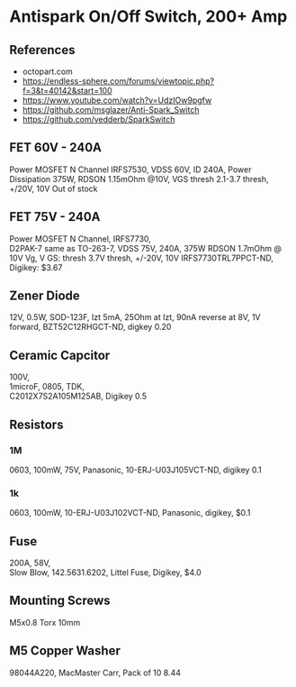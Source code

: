 # Antispark On/Off Switch, 200+ Amp

## References

* ‎octopart.com
* https://endless-sphere.com/forums/viewtopic.php?f=3&t=40142&start=100
* https://www.youtube.com/watch?v=UdzIOw9pgfw
* https://github.com/msglazer/Anti-Spark_Switch
* https://github.com/vedderb/SparkSwitch

## FET 60V - 240A
Power MOSFET N Channel
IRFS7530, 
VDSS 60V, ID 240A, Power Dissipation 375W, 
RDSON 1.15mOhm @10V, 
VGS thresh 2.1-3.7 thresh, +/20V, 10V 
Out of stock

## FET 75V - 240A
Power MOSFET N Channel, 
IRFS7730,  
D2PAK-7 same as TO-263-7, 
VDSS 75V, 240A, 375W
RDSON 1.7mOhm @ 10V Vg, 
V GS: thresh 3.7V thresh, +/-20V, 10V 
‎IRFS7730TRL7PPCT-ND‎, 
Digikey: $3.67

## Zener Diode
12V, 0.5W, 
SOD-123F, 
Izt 5mA, 
25Ohm at Izt, 
90nA reverse at 8V, 
1V forward, 
‎BZT52C12RHGCT-ND‎, 
digkey 0.20

## Ceramic Capcitor 
100V,  
1microF, 
0805, 
TDK,  
C2012X7S2A105M125AB, 
Digikey 0.5

## Resistors
### 1M
0603, 
100mW, 
75V, 
Panasonic, 
‎10-ERJ-U03J105VCT-ND‎, 
digikey 0.1

### 1k	
0603, 
100mW, 
10-ERJ-U03J102VCT-ND‎, 
Panasonic,
digikey, 
$0.1

## Fuse
200A, 58V,  
Slow Blow, 
‎142.5631.6202‎, 
Littel Fuse, 
Digikey, 
$4.0

## Mounting Screws
M5x0.8 Torx 10mm

## M5 Copper Washer
98044A220, 
MacMaster Carr, 
Pack of 10 8.44
